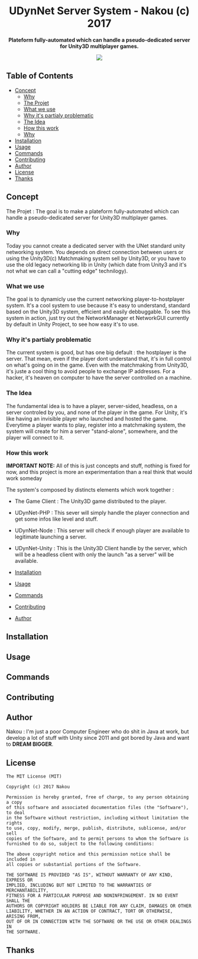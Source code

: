 <h1 align="center">UDynNet Server System - Nakou (c) 2017</h1>

<p align="center"><b>Plateform fully-automated which can handle a pseudo-dedicated server for Unity3D multiplayer games.</b></p>
<p align="center"><a href="https://raw.githubusercontent.com/Nakou/UDynNet/master/LICENSE"><img src="https://img.shields.io/badge/license-MIT-blue.svg"/></a></p>

## Table of Contents

* [Concept](#concept)
  * [Why](#why)
  * [The Projet](#the-projet)
  * [What we use](#what-we-use)
  * [Why it's partialy problematic](#why-it-s-partialy-problematic)
  * [The Idea](#the-idea)
  * [How this work](#how-this-work)
  * [Why](#why)
* [Installation](#installation)
* [Usage](#usage)
* [Commands](#commands)
* [Contributing](#contributing)
* [Author](#author)
* [License](#License)
* [Thanks](#thanks)

## Concept

The Projet :
The goal is to make a plateform fully-automated which can handle a pseudo-dedicated server for Unity3D multiplayer games.

### Why
Today you cannot create a dedicated server with the UNet standard unity networking system. You depends on direct connection between users or using the Unity3D(c) Matchmaking system sell by Unity3D, or you have to use the old legacy networking lib in Unity (which date from Unity3 and it's not what we can call a "cutting edge" technilogy).

### What we use
The goal is to dynamicly use the current networking player-to-hostplayer system. It's a cool system to use because it's easy to understand, standard based on the Unity3D system, efficient and easily debbuggable.
To see this system in action, just try out the NetworkManager et NetworkGUI currently by default in Unity Project, to see how easy it's to use.

### Why it's partialy problematic

The current system is good, but has one big default : the hostplayer is the server. That mean, even if the player dont understand that, it's in full control on what's going on in the game. Even with the matchmaking from Unity3D, it's juste a cool thing to avoid people to exchange IP addresses. For a hacker, it's heaven on computer to have the server controlled on a machine.

### The Idea

The fundamental idea is to have a player, server-sided, headless, on a server controled by you, and none of the player in the game. For Unity, it's like having an invisible player who launched and hosted the game.
Everytime a player wants to play, register into a matchmaking system, the system will create for him a server "stand-alone", somewhere, and the player will connect to it.

### How this work
**IMPORTANT NOTE:** All of this is just concepts and stuff, nothing is fixed for now, and this project is more an experimentation than a real think that would work someday

The system's composed by distincts elements which work together :

* The Game Client : The Unity3D game distributed to the player.
* UDynNet-PHP : This sever will simply handle the player connection and get some infos like level and stuff.
* UDynNet-Node : This server will check if enough player are available to legitimate launching a server.
* UDynNet-Unity : This is the Unity3D Client handle by the server, which will be a headless client with only the launch "as a server" will be available.

* [Installation](#installation)
* [Usage](#usage)
* [Commands](#commands)
* [Contributing](#contributing)
* [Author](#author)

## Installation
## Usage
## Commands
## Contributing

## Author

Nakou : I'm just a poor Computer Engineer who do shit in Java at work, but develop a lot of stuff with Unity since 2011 and got bored by Java and want to <b>DREAM BIGGER</b>.

## License
```
The MIT License (MIT)

Copyright (c) 2017 Nakou

Permission is hereby granted, free of charge, to any person obtaining a copy
of this software and associated documentation files (the "Software"), to deal
in the Software without restriction, including without limitation the rights
to use, copy, modify, merge, publish, distribute, sublicense, and/or sell
copies of the Software, and to permit persons to whom the Software is
furnished to do so, subject to the following conditions:

The above copyright notice and this permission notice shall be included in
all copies or substantial portions of the Software.

THE SOFTWARE IS PROVIDED "AS IS", WITHOUT WARRANTY OF ANY KIND, EXPRESS OR
IMPLIED, INCLUDING BUT NOT LIMITED TO THE WARRANTIES OF MERCHANTABILITY,
FITNESS FOR A PARTICULAR PURPOSE AND NONINFRINGEMENT. IN NO EVENT SHALL THE
AUTHORS OR COPYRIGHT HOLDERS BE LIABLE FOR ANY CLAIM, DAMAGES OR OTHER
LIABILITY, WHETHER IN AN ACTION OF CONTRACT, TORT OR OTHERWISE, ARISING FROM,
OUT OF OR IN CONNECTION WITH THE SOFTWARE OR THE USE OR OTHER DEALINGS IN
THE SOFTWARE.
```

## Thanks